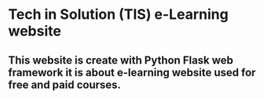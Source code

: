 # Tech in Solution (TIS) e-Learning website

## This website is create with Python Flask web framework it is about e-learning website used for free and paid courses.
